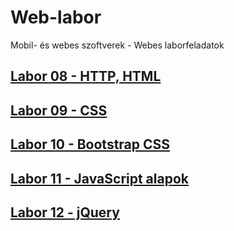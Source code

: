# Web-labor

Mobil- és webes szoftverek - Webes laborfeladatok

## [Labor 08 - HTTP, HTML](./Labor08/)

## [Labor 09 - CSS](./Labor09/)

## [Labor 10 - Bootstrap CSS](./Labor10/)

## [Labor 11 - JavaScript alapok](./Labor11/)

## [Labor 12 - jQuery](./Labor12/)